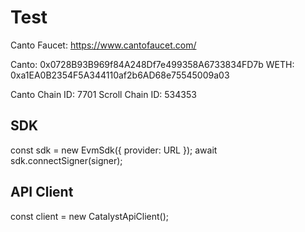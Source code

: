 # Test

Canto Faucet: https://www.cantofaucet.com/

Canto: 0x0728B93B969f84A248Df7e499358A6733834FD7b
WETH: 0xa1EA0B2354F5A344110af2b6AD68e75545009a03

Canto Chain ID: 7701
Scroll Chain ID: 534353

## SDK

const sdk = new EvmSdk({ provider: URL });
await sdk.connectSigner(signer);

## API Client

const client = new CatalystApiClient();

